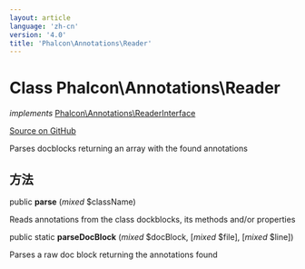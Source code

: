 ```yaml
---
layout: article
language: 'zh-cn'
version: '4.0'
title: 'Phalcon\Annotations\Reader'
---
```


# Class **Phalcon\Annotations\Reader**

*implements* [Phalcon\Annotations\ReaderInterface](/3.4/en/api/Phalcon_Annotations_ReaderInterface)

<a href="https://github.com/phalcon/cphalcon/tree/v3.4.0/phalcon/annotations/reader.zep" class="btn btn-default btn-sm">Source on GitHub</a>

Parses docblocks returning an array with the found annotations

## 方法

public **parse** (*mixed* $className)

Reads annotations from the class dockblocks, its methods and/or properties

public static **parseDocBlock** (*mixed* $docBlock, [*mixed* $file], [*mixed* $line])

Parses a raw doc block returning the annotations found